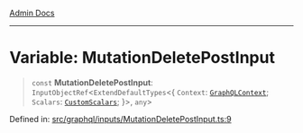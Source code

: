[Admin Docs](/)

***

# Variable: MutationDeletePostInput

> `const` **MutationDeletePostInput**: `InputObjectRef`\<`ExtendDefaultTypes`\<\{ `Context`: [`GraphQLContext`](../../../context/type-aliases/GraphQLContext.md); `Scalars`: [`CustomScalars`](../../../scalars/type-aliases/CustomScalars.md); \}\>, `any`\>

Defined in: [src/graphql/inputs/MutationDeletePostInput.ts:9](https://github.com/gautam-divyanshu/talawa-api/blob/d8a8cac9e6df3a48d2412b7eda7ba90695bb5e35/src/graphql/inputs/MutationDeletePostInput.ts#L9)
